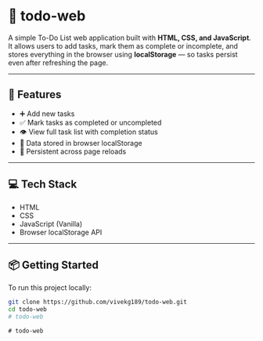 # 📝 todo-web

A simple To-Do List web application built with **HTML, CSS, and JavaScript**. It allows users to add tasks, mark them as complete or incomplete, and stores everything in the browser using **localStorage** — so tasks persist even after refreshing the page.

---

## 🚀 Features

- ➕ Add new tasks
- ✅ Mark tasks as completed or uncompleted
- 👁️ View full task list with completion status
- 💾 Data stored in browser localStorage
- 🔄 Persistent across page reloads

---

## 💻 Tech Stack

- HTML
- CSS
- JavaScript (Vanilla)
- Browser localStorage API

---

## 📦 Getting Started

To run this project locally:

```bash
git clone https://github.com/vivekg189/todo-web.git
cd todo-web
#   t o d o - w e b  
 #   t o d o - w e b  
 